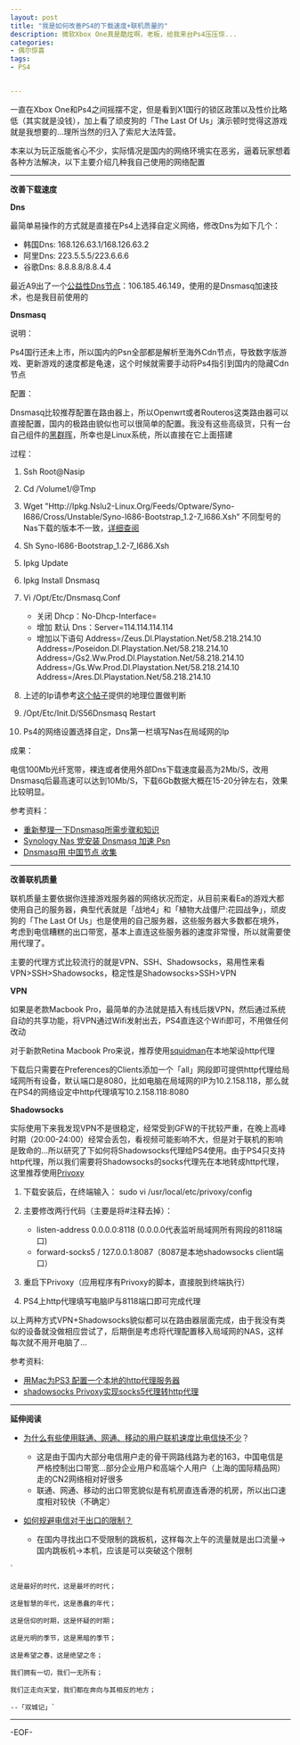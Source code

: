 ```yaml
---
layout: post
title: "我是如何改善PS4的下载速度+联机质量的"
description: 微软Xbox One真是酷炫啊，老板，给我来台Ps4压压惊...
categories:
- 偶尔惊喜
tags:
- PS4


---
```



一直在Xbox One和Ps4之间摇摆不定，但是看到X1国行的锁区政策以及性价比略低（其实就是没钱），加上看了顽皮狗的「The Last Of Us」演示顿时觉得这游戏就是我想要的...理所当然的归入了索尼大法阵营。

本来以为玩正版能省心不少，实际情况是国内的网络环境实在恶劣，逼着玩家想着各种方法解决，以下主要介绍几种我自己使用的网络配置

---

**改善下载速度**


**Dns**

最简单易操作的方式就是直接在Ps4上选择自定义网络，修改Dns为如下几个：

* 韩国Dns: 168.126.63.1/168.126.63.2
* 阿里Dns: 223.5.5.5/223.6.6.6
* 谷歌Dns: 8.8.8.8/8.8.4.4

最近A9出了一个[公益性Dns节点](Http://Bbs.A9Vg.Com/Thread-4423384-1-1.Html)：106.185.46.149，使用的是Dnsmasq加速技术，也是我目前使用的


**Dnsmasq**

说明：

Ps4国行还未上市，所以国内的Psn全部都是解析至海外Cdn节点，导致数字版游戏、更新游戏的速度都是龟速，这个时候就需要手动将Ps4指引到国内的隐藏Cdn节点

配置：

Dnsmasq比较推荐配置在路由器上，所以Openwrt或者Routeros这类路由器可以直接配置，国内的极路由貌似也可以很简单的配置。我没有这些高级货，只有一台自己组件的[黑群晖](http://besteric.com/2014/05/17/make-my-custom-nas/)，所幸也是Linux系统，所以直接在它上面搭建

过程：
    
1. Ssh Root@Nasip
2. Cd /Volume1/@Tmp
3. Wget "Http://Ipkg.Nslu2-Linux.Org/Feeds/Optware/Syno-I686/Cross/Unstable/Syno-I686-Bootstrap_1.2-7_I686.Xsh”
    不同型号的Nas下载的版本不一致，[详细查阅](Http://Forum.Synology.Com/Wiki/Index.Php/Overview_On_Modifying_The_Synology_Server,_Bootstrap,_Ipkg_Etc#Bootstrap)
4. Sh Syno-I686-Bootstrap_1.2-7_I686.Xsh
5. Ipkg Update
6. Ipkg Install Dnsmasq
7. Vi /Opt/Etc/Dnsmasq.Conf
      * 关闭 Dhcp：No-Dhcp-Interface=
      * 增加 默认 Dns：Server=114.114.114.114
      * 增加以下语句
        Address=/Zeus.Dl.Playstation.Net/58.218.214.10
        Address=/Poseidon.Dl.Playstation.Net/58.218.214.10
        Address=/Gs2.Ww.Prod.Dl.Playstation.Net/58.218.214.10
        Address=/Gs.Ww.Prod.Dl.Playstation.Net/58.218.214.10
        Address=/Ares.Dl.Playstation.Net/58.218.214.10 
    
8. 上述的Ip请参考[这个帖子](Http://Bbs.A9Vg.Com/Thread-4255770-1-1.Html)提供的地理位置做判断
9. /Opt/Etc/Init.D/S56Dnsmasq Restart
10. Ps4的网络设置选择自定，Dns第一栏填写Nas在局域网的Ip

成果：

电信100Mb光纤宽带，裸连或者使用外部Dns下载速度最高为2Mb/S，改用Dnsmasq后最高速可以达到10Mb/S，下载6Gb数据大概在15-20分钟左右，效果比较明显。

参考资料：

* [重新整理一下Dnsmasq所需步骤和知识](Http://Bbs.A9Vg.Com/Thread-3476870-1-1.Html)
* [Synology Nas 党安装 Dnsmasq 加速 Psn](Http://Bbs.A9Vg.Com/Forum.Php?Mod=Viewthread&Tid=4139049)
* [Dnsmasq用 中国节点 收集](Http://Bbs.A9Vg.Com/Thread-4255770-1-1.Html)
 



---

**改善联机质量**

联机质量主要依据你连接游戏服务器的网络状况而定，从目前来看Ea的游戏大都使用自己的服务器，典型代表就是「战地4」和「植物大战僵尸:花园战争」，顽皮狗的「The Last Of Us」也是使用的自己服务器，这些服务器大多数都在境外，考虑到电信糟糕的出口带宽，基本上直连这些服务器的速度非常慢，所以就需要使用代理了。

主要的代理方式比较流行的就是VPN、SSH、Shadowsocks，易用性来看VPN>SSH>Shadowsocks，稳定性是Shadowsocks>SSH>VPN

**VPN**

如果是老款Macbook Pro，最简单的办法就是插入有线后拨VPN，然后通过系统自动的共享功能，将VPN通过Wifi发射出去，PS4直连这个Wifi即可，不用做任何改动

对于新款Retina Macbook Pro来说，推荐使用[squidman](http://squidman.net/squidman/)在本地架设http代理

下载后只需要在Preferences的Clients添加一个「all」网段即可提供http代理给局域网所有设备，默认端口是8080，比如电脑在局域网的IP为10.2.158.118，那么就在PS4的网络设定中http代理填写10.2.158.118:8080

**Shadowsocks**

实际使用下来我发现VPN不是很稳定，经常受到GFW的干扰较严重，在晚上高峰时期（20:00-24:00）经常会丢包，看视频可能影响不大，但是对于联机的影响是致命的...所以研究了下如何将Shadowsocks代理给PS4使用。由于PS4只支持http代理，所以我们需要将Shadowsocks的socks代理先在本地转成http代理，这里推荐使用[Privoxy](http://www.privoxy.org/)

1. 下载安装后，在终端输入： sudo vi /usr/local/etc/privoxy/config
2. 主要修改两行代码（主要是将#注释去掉）：
     * listen-address 0.0.0.0:8118 (0.0.0.0代表监听局域网所有网段的8118端口)
     * forward-socks5 / 127.0.0.1:8087（8087是本地shadowsocks client端口）
3. 重启下Privoxy（应用程序有Privoxy的脚本，直接脱到终端执行）

4. PS4上http代理填写电脑IP与8118端口即可完成代理

以上两种方式VPN+Shadowsocks貌似都可以在路由器层面完成，由于我没有类似的设备就没做相应尝试了，后期倒是考虑将代理配置移入局域网的NAS，这样每次就不用开电脑了...

参考资料:

* [用Mac为PS3 配置一个本地的http代理服务器](http://www.douban.com/note/330572002/?type=rec)
* [shadowsocks Privoxy实现socks5代理转http代理](http://www.wllog.net/2014/10/16/1042.html)

---

**延伸阅读**

* [为什么有些使用联通、网通、移动的用户联机速度比电信快不少](http://www.v2ex.com/t/144697)？
    * 这是由于国内大部分电信用户走的骨干网路线路为老的163，中国电信是严格控制出口带宽...部分企业用户和高端个人用户（上海的国际精品网）走的CN2网络相对好很多
    * 联通、网通、移动的出口带宽貌似是有机房直连香港的机房，所以出口速度相对较快（不确定）
    
* [如何规避电信对于出口的限制？](http://www.v2ex.com/go/shadowsocks)
    * 在国内寻找出口不受限制的跳板机，这样每次上午的流量就是出口流量->国内跳板机->本机，应该是可以突破这个限制
    
`   
    
    这是最好的时代，这是最坏的时代；

    这是智慧的年代，这是愚蠢的年代；

    这是信仰的时期，这是怀疑的时期；

    这是光明的季节，这是黑暗的季节；

    这是希望之春，这是绝望之冬；

    我们拥有一切，我们一无所有；

    我们正走向天堂，我们都在奔向与其相反的地方； 
    
    --「双城记」`

---



-EOF-
